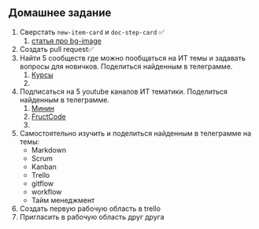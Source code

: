 ## Домашнее задание

1. Сверстать `new-item-card` и `doc-step-card` ✅
   1.  [статья про bg-image](https://www.mousedc.ru/learning/21-fon-css-background-color-image/)
2. Создать pull request✅
3. Найти 5 сообществ где можно пообщаться на ИТ темы и задавать вопросы для новичков. Поделиться найденным в телеграмме.
   1. [Курсы](https://t.me/+jTTbzU7t41RmZDU6)
   2. 
4. Подписаться на 5 youtube каналов ИТ тематики. Поделиться найденным в телеграмме.
   1. [Минин](https://www.youtube.com/@VladilenMinin)
   2. [FructCode](https://www.youtube.com/@fructcode/videos)
   3. 
5. Самостоятельно изучить и поделиться найденным в телеграмме на темы:
    * Markdown
    * Scrum
    * Kanban
    * Trello
    * gitflow
    * workflow
    * Тайм менеджмент
6. Создать первую рабочую область в trello
7. Пригласить в рабочую область друг друга